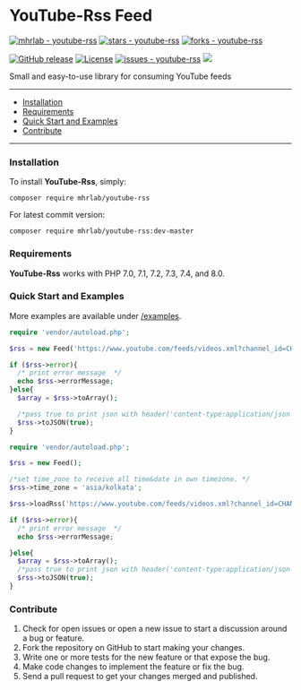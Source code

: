 # YouTube-Rss Feed


[![mhrlab - youtube-rss](https://img.shields.io/static/v1?label=mhrlab&message=youtube-rss&color=blue&logo=github)](https://github.com/mhrlab/youtube-rss)
[![stars - youtube-rss](https://img.shields.io/github/stars/mhrlab/youtube-rss?style=social)](https://github.com/mhrlab/youtube-rss)
[![forks - youtube-rss](https://img.shields.io/github/forks/mhrlab/youtube-rss?style=social)](https://github.com/mhrlab/youtube-rss)

[![GitHub release](https://img.shields.io/github/release/mhrlab/youtube-rss?include_prereleases=&sort=semver&color=blue)](https://github.com/mhrlab/youtube-rss/releases/)
[![License](https://img.shields.io/badge/License-GPL_v2-blue)](https://github.com/mhrlab/youtube-rss/blob/master/LICENSE)
[![issues - youtube-rss](https://img.shields.io/github/issues/mhrlab/youtube-rss)](https://github.com/mhrlab/youtube-rss/issues)
[![](https://img.shields.io/packagist/dt/mhrlab/youtube-rss.svg)](https://github.com/mhrlab/youtube-rss/releases/)

Small and easy-to-use library for consuming YouTube feeds

---
- [Installation](#installation)
- [Requirements](#requirements)
- [Quick Start and Examples](#quick-start-and-examples)
- [Contribute](#contribute)
---

### Installation

To install **YouTube-Rss**, simply:

    composer require mhrlab/youtube-rss

For latest commit version:

    composer require mhrlab/youtube-rss:dev-master

### Requirements

**YouTube-Rss** works with PHP 7.0, 7.1, 7.2, 7.3, 7.4, and 8.0.

### Quick Start and Examples

More examples are available under [/examples](https://github.com/mhrlab/youtube-rss/tree/master/examples).
```php
require 'vendor/autoload.php';

$rss = new Feed('https://www.youtube.com/feeds/videos.xml?channel_id=CHANNEL_ID');

if ($rss->error){
  /* print error message  */
  echo $rss->errorMessage;
}else{
  $array = $rss->toArray();

  /*pass true to print json with header('content-type:application/json')*/
  $rss->toJSON(true);
}

```

```php
require 'vendor/autoload.php';

$rss = new Feed();

/*set time_zone to receive all time&date in own timezone. */
$rss->time_zone = 'asia/kolkata';

$rss->loadRss('https://www.youtube.com/feeds/videos.xml?channel_id=CHANNEL_ID');

if ($rss->error){
  /* print error message  */
  echo $rss->errorMessage;

}else{
  $array = $rss->toArray();
  /*pass true to print json with header('content-type:application/json')*/
  $rss->toJSON(true);
}

```
### Contribute

1. Check for open issues or open a new issue to start a discussion around a bug or feature.
1. Fork the repository on GitHub to start making your changes.
1. Write one or more tests for the new feature or that expose the bug.
1. Make code changes to implement the feature or fix the bug.
1. Send a pull request to get your changes merged and published.
